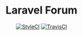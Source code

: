 <h1 align="center">Laravel Forum</h1>

<p align="center">
    <a href="https://github.styleci.io/repos/222572931"><img src="https://github.styleci.io/repos/222572931/shield?branch=master" alt="StyleCI"></a>
    <a href="https://travis-ci.com/stvnrlnd/laravel-forum"><img src="https://travis-ci.com/stvnrlnd/laravel-forum.svg?branch=master" alt="TravisCI"></a>
</p>
